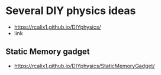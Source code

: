 # Several DIY physics ideas

* https://rcalix1.github.io/DIYphysics/
* link

## Static Memory gadget

* https://rcalix1.github.io/DIYphysics/StaticMemoryGadget/
